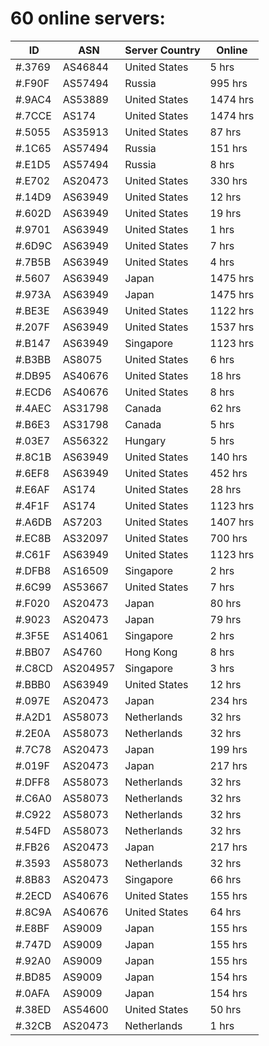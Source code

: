 # 60 online servers:

| ID | ASN | Server Country | Online |
| ------ | ------ | ------ | ------ |
| #.3769 | AS46844 | United States | 5 hrs |
| #.F90F | AS57494 | Russia | 995 hrs |
| #.9AC4 | AS53889 | United States | 1474 hrs |
| #.7CCE | AS174 | United States | 1474 hrs |
| #.5055 | AS35913 | United States | 87 hrs |
| #.1C65 | AS57494 | Russia | 151 hrs |
| #.E1D5 | AS57494 | Russia | 8 hrs |
| #.E702 | AS20473 | United States | 330 hrs |
| #.14D9 | AS63949 | United States | 12 hrs |
| #.602D | AS63949 | United States | 19 hrs |
| #.9701 | AS63949 | United States | 1 hrs |
| #.6D9C | AS63949 | United States | 7 hrs |
| #.7B5B | AS63949 | United States | 4 hrs |
| #.5607 | AS63949 | Japan | 1475 hrs |
| #.973A | AS63949 | Japan | 1475 hrs |
| #.BE3E | AS63949 | United States | 1122 hrs |
| #.207F | AS63949 | United States | 1537 hrs |
| #.B147 | AS63949 | Singapore | 1123 hrs |
| #.B3BB | AS8075 | United States | 6 hrs |
| #.DB95 | AS40676 | United States | 18 hrs |
| #.ECD6 | AS40676 | United States | 8 hrs |
| #.4AEC | AS31798 | Canada | 62 hrs |
| #.B6E3 | AS31798 | Canada | 5 hrs |
| #.03E7 | AS56322 | Hungary | 5 hrs |
| #.8C1B | AS63949 | United States | 140 hrs |
| #.6EF8 | AS63949 | United States | 452 hrs |
| #.E6AF | AS174 | United States | 28 hrs |
| #.4F1F | AS174 | United States | 1123 hrs |
| #.A6DB | AS7203 | United States | 1407 hrs |
| #.EC8B | AS32097 | United States | 700 hrs |
| #.C61F | AS63949 | United States | 1123 hrs |
| #.DFB8 | AS16509 | Singapore | 2 hrs |
| #.6C99 | AS53667 | United States | 7 hrs |
| #.F020 | AS20473 | Japan | 80 hrs |
| #.9023 | AS20473 | Japan | 79 hrs |
| #.3F5E | AS14061 | Singapore | 2 hrs |
| #.BB07 | AS4760 | Hong Kong | 8 hrs |
| #.C8CD | AS204957 | Singapore | 3 hrs |
| #.BBB0 | AS63949 | United States | 12 hrs |
| #.097E | AS20473 | Japan | 234 hrs |
| #.A2D1 | AS58073 | Netherlands | 32 hrs |
| #.2E0A | AS58073 | Netherlands | 32 hrs |
| #.7C78 | AS20473 | Japan | 199 hrs |
| #.019F | AS20473 | Japan | 217 hrs |
| #.DFF8 | AS58073 | Netherlands | 32 hrs |
| #.C6A0 | AS58073 | Netherlands | 32 hrs |
| #.C922 | AS58073 | Netherlands | 32 hrs |
| #.54FD | AS58073 | Netherlands | 32 hrs |
| #.FB26 | AS20473 | Japan | 217 hrs |
| #.3593 | AS58073 | Netherlands | 32 hrs |
| #.8B83 | AS20473 | Singapore | 66 hrs |
| #.2ECD | AS40676 | United States | 155 hrs |
| #.8C9A | AS40676 | United States | 64 hrs |
| #.E8BF | AS9009 | Japan | 155 hrs |
| #.747D | AS9009 | Japan | 155 hrs |
| #.92A0 | AS9009 | Japan | 155 hrs |
| #.BD85 | AS9009 | Japan | 154 hrs |
| #.0AFA | AS9009 | Japan | 154 hrs |
| #.38ED | AS54600 | United States | 50 hrs |
| #.32CB | AS20473 | Netherlands | 1 hrs |

